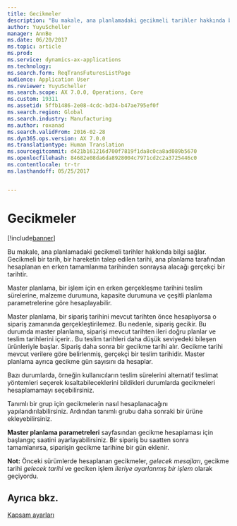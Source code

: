 ```yaml
---
title: Gecikmeler
description: "Bu makale, ana planlamadaki gecikmeli tarihler hakkında bilgi sağlar. Gecikmeli bir tarih, bir hareketin talep edilen tarihi, ana planlama tarafından hesaplanan en erken tamamlanma tarihinden sonraysa alacağı gerçekçi bir tarihtir."
author: YuyuScheller
manager: AnnBe
ms.date: 06/20/2017
ms.topic: article
ms.prod: 
ms.service: dynamics-ax-applications
ms.technology: 
ms.search.form: ReqTransFuturesListPage
audience: Application User
ms.reviewer: YuyuScheller
ms.search.scope: AX 7.0.0, Operations, Core
ms.custom: 19311
ms.assetid: 5ffb1486-2e08-4cdc-bd34-b47ae795ef0f
ms.search.region: Global
ms.search.industry: Manufacturing
ms.author: roxanad
ms.search.validFrom: 2016-02-28
ms.dyn365.ops.version: AX 7.0.0
ms.translationtype: Human Translation
ms.sourcegitcommit: d421b161216d700f7819f1da8c0ca8ad089b5670
ms.openlocfilehash: 84682e08da6da8928004c7971cd2c2a3725446c0
ms.contentlocale: tr-tr
ms.lasthandoff: 05/25/2017


---
```


# <a name="delays"></a>Gecikmeler

[!include[banner](../includes/banner.md)]


Bu makale, ana planlamadaki gecikmeli tarihler hakkında bilgi sağlar. Gecikmeli bir tarih, bir hareketin talep edilen tarihi, ana planlama tarafından hesaplanan en erken tamamlanma tarihinden sonraysa alacağı gerçekçi bir tarihtir.

Master planlama, bir işlem için en erken gerçekleşme tarihini teslim sürelerine, malzeme durumuna, kapasite durumuna ve çeşitli planlama parametrelerine göre hesaplayabilir. 

Master planlama, bir sipariş tarihini mevcut tarihten önce hesaplıyorsa o sipariş zamanında gerçekleştirilemez. Bu nedenle, sipariş gecikir. Bu durumda master planlama, siparişi mevcut tarihten ileri doğru planlar ve teslim tarihlerini içerir.. Bu teslim tarihleri daha düşük seviyedeki bileşen ürünleriyle başlar. Sipariş daha sonra bir gecikme tarihi alır. Gecikme tarihi mevcut verilere göre belirlenmiş, gerçekçi bir teslim tarihidir. Master planlama ayrıca gecikme gün sayısını da hesaplar. 

Bazı durumlarda, örneğin kullanıcıların teslim sürelerini alternatif teslimat yöntemleri seçerek kısaltabileceklerini bildikleri durumlarda gecikmeleri hesaplamamayı seçebilirsiniz. 

Tanımlı bir grup için gecikmelerin nasıl hesaplanacağını yapılandırılabilirsiniz. Ardından tanımlı grubu daha sonraki bir ürüne ekleyebilirsiniz. 

**Master planlama parametreleri** sayfasından gecikme hesaplaması için başlangıç saatini ayarlayabilirsiniz. Bir sipariş bu saatten sonra tamamlanırsa, siparişin gecikme tarihine bir gün eklenir. 

**Not:** Önceki sürümlerde hesaplanan gecikmeler, *gelecek mesajları*, gecikme tarihi *gelecek tarihi* ve geciken işlem *ileriye ayarlanmış bir işlem* olarak geçiyordu.

<a name="see-also"></a>Ayrıca bkz.
--------

[Kapsam ayarları](coverage-settings.md)




